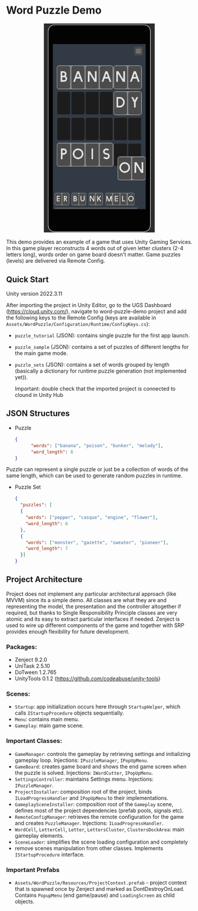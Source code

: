 # Word Puzzle Demo

<p align="center">
<img src="gameplay1.png" alt="Game screenshot" width="300" />
</p>

This demo provides an example of a game that uses Unity Gaming Services. 
In this game player reconstructs 4 words out of given letter clusters 
(2-4 letters long), words order on game board doesn't matter.
Game puzzles (levels) are delivered via Remote Config.

## Quick Start

Unity version 2022.3.11

After importing the project in Unity Editor, go to the UGS Dashboard (https://cloud.unity.com/), 
navigate to word-puzzle-demo project and add the following keys 
to the Remote Config (keys are available in 
`Assets/WordPuzzle/Configuration/Runtime/ConfigKeys.cs`):
- `puzzle_tutorial` (JSON): contains single puzzle for the first app launch.
- `puzzle_sample` (JSON): contains a set of puzzles of different lengths 
for the main game mode.
- `puzzle_sets` (JSON): contains a set of words grouped by length
(basically a dictionary for runtime puzzle generation (not implemented yet)).


    Important: double check that the imported project is connected to clound 
    in Unity Hub 

## JSON Structures

- Puzzle
  ```json
  {
        "words": ["banana", "poison", "bunker", "melody"],
        "word_length": 6
  }
  
Puzzle can represent a single puzzle or just be a collection of words 
of the same length, which can be used to generate random puzzles in runtime.

- Puzzle Set
  ```json
  {
    "puzzles": [
    {
      "words": ["pepper", "casque", "engine", "flower"],
      "word_length": 6
    }, 
    {
      "words": ["monster", "gazette", "sweater", "pioneer"],
      "word_length": 7
    }]
  }

## Project Architecture

Project does not implement any particular architectural approach (like MVVM) since 
its a simple demo. All classes are what they are and
representing the model, the presentation and the controller altogether 
if required, but thanks to Single Responsibility Principle classes are 
very atomic and its easy to extract particular interfaces if needed.
Zenject is used to wire up different components of the game 
and together with SRP provides enough flexibility for future development.

### Packages:

- Zenject 9.2.0
- UniTask 2.5.10
- DoTween 1.2.765
- UnityTools 0.1.2 (https://github.com/codeabuse/unity-tools)

### Scenes:

- `Startup`: app initialization occurs here through `StartupHelper`, which calls 
`IStartupProcedure` objects sequentially.
- `Menu`: contains main menu.
- `Gameplay`: main game scene.

### Important Classes:

- `GameManager`: controls the gameplay by retrieving settings and initializing 
gameplay loop. Injections: `IPuzzleManager`, `IPopUpMenu`.
- `GameBoard`: creates game board and shows the end game screen when the puzzle 
is solved. Injections: `IWordCutter`, `IPopUpMenu`.
- `SettingsController`: maintains Settings menu. Injections: `IPuzzleManager`.
- `ProjectInstaller`: composition root of the project, binds `ILoadProgressHandler` 
and `IPopUpMenu` to their implementations.
- `GameplaySceneInstaller`: composition root of the `Gameplay` scene, defines 
most of the project dependencies (prefab pools, signals etc).
- `RemoteConfigManager`: retrieves the remote configuration for the game and 
creates `PuzzleManager`. Injections: `ILoadProgressHandler`.
- `WordCell`, `LetterCell`, `Letter`, `LettersCluster`, `ClustersDockArea`: 
main gameplay elements.
- `SceneLoader`: simplifies the scene loading configuration and completely 
- remove scenes manipulation from other classes. Implements `IStartupProcedure` 
interface.

### Important Prefabs

- `Assets/WordPuzzle/Resources/ProjectContext.prefab` - project context 
that is spawned once by Zenject and marked as DontDestroyOnLoad. Contains 
`PopupMenu` (end game/pause) and `LoadingScreen` as child objects.
